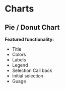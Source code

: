 # Charts

## Pie / Donut Chart

**Featured functionality:**

- Title
- Colors
- Labels
- Legend
- Selection Call back
- Initial selection
- Guage
